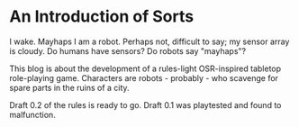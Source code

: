 # An Introduction of Sorts

I wake.  Mayhaps I am a robot.  Perhaps not, difficult to say; my sensor array is cloudy.  Do humans have sensors?  Do robots say "mayhaps"?

This blog is about the development of a rules-light OSR-inspired tabletop role-playing game.  Characters are robots - probably - who scavenge for spare parts in the ruins of a city.

Draft 0.2 of the rules is ready to go.  Draft 0.1 was playtested and found to malfunction.
